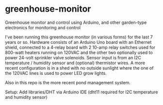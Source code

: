 # greenhouse-monitor
Greenhouse monitor and control using Arduino, and other garden-type electronics for monitoring and control

I've been running this greenhouse monitor (in various forms) for the last 7 years or so. Hardware consists of an Arduino Uno board with an Ethernet shield, connected to a 4-relay board with 2 10-amp relay switches used for 800-watt heaters running on 120VAC and the other two optionally used to power 24-volt sprinkler valve solenoids.
Sensor input is from an I2C temperature / humidity sensor and (optional) thermistor wires.
A more recent configuration is in a shed with no outside sunlight where the one of the 120VAC lines is used to power LED grow lights.

Also in this repo is the more recent pond management system.

Setup:
Add libraries/DHT via Arduino IDE (dht11 required for I2C temperature and humidity sensor)

